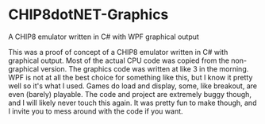 # CHIP8dotNET-Graphics
A CHIP8 emulator written in C# with WPF graphical output

This was a proof of concept of a CHIP8 emulator written in C# with graphical output. Most of the actual CPU code was copied from the non-graphical version. The graphics code was written at like 3 in the morning. WPF is not at all the best choice for something like this, but I know it pretty well so it's what I used. Games do load and display, some, like breakout, are even (barely) playable. The code and project are extremely buggy though, and I will likely never touch this again. It was pretty fun to make though, and I invite you to mess around with the code if you want.
